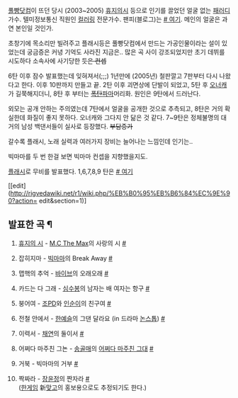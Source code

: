 [풀빵닷컴](%ED%92%80%EB%B9%B5%EB%8B%B7%EC%BB%B4.md)이 뜨던 당시 (2003~2005) [휴지의시](%ED%9C%B4%EC%A7%80%EC%9D%98%20%EC%8B%9C.md) 등으로 인기를 끌었던 얼굴 없는
[패러디](%ED%8C%A8%EB%9F%AC%EB%94%94.md) 가수. 텔미정보통신 직원인
[컬러링](%EC%BB%AC%EB%9F%AC%EB%A7%81.md) 전문가수. 팬피(블로그)는 [#
여기](http://bunja.fanpy.net/). 메인의 얼굴은 과연 본인일 것인가.

초창기에 목소리만 빌려주고 플래시등은 풀빵닷컴에서 만드는 가공인물이라는 설이 있었는데 궁금증은 커녕 기억도 사라진 지금은.. 많은 곡 사이
강조되었지만 초기 데뷔를 시도하다 소속사에 사기당한 듯<del>은 컨셉</del>

6탄 이후 잠수 발표했는데 잊혀져서(;;;) 1년만에 (2005년) 철판깔고 7판부터 다시 나왔다고 한다. 이후 10판까지 만들고 끝. 2탄
이후 괴면상에 단발이 되었고, 5탄 후 [오너캐](%EC%98%A4%EB%84%88%EC%BA%90.md)가 길쭉해지더니, 8탄 후
부터는
<del>[폭탄](%ED%8F%AD%ED%83%84.md)</del>[파마](%ED%8C%8C%EB%A7%88.md)머리화.
원인은 9탄에서 드러난다.

외모는 공개 안하는 주의였는데 7탄에서 얼굴을 공개한 것으로 추측되고, 8탄은 거의 확실한데 화질이 좋지 못하다. 오너캐와 그다지 안 닮은
것 같다. 7~9탄은 정체불명의 대거의 남성 백댄서들이 실사로 등장했다. <del>부담증가</del>

갈수록 플래시, 노래 실력과 여러가지 장비는 늘어나는 느낌인데 인기는..

빅마마를 두 번 한걸 보면 빅마마 컨셉을 지향했을지도.

[플래시](%ED%94%8C%EB%9E%98%EC%8B%9C.md)로 무비를 발표했다. 1,6,7,8,9 탄은 [#
여기](http://blog.daum.net/youya/15655111)

[[edit](http://rigvedawiki.net/r1/wiki.php/%EB%B0%95%EB%B6%84%EC%9E%90?action=
edit&section=1)]

## 발표한 곡 ¶

  

  1. [휴지의 시](%ED%9C%B4%EC%A7%80%EC%9D%98%20%EC%8B%9C.md) \- [M.C The Max](M.C%20The%20Max.md)의 사랑의 시 [#](http://play.pullbbang.com/462944.swf)
  2. 잡히지마 - [빅마마](%EB%B9%85%EB%A7%88%EB%A7%88.md)의 Break Away [#](http://play.pullbbang.com/462789.swf)
  3. 맵핵의 추억 - [바이브](%EB%B0%94%EC%9D%B4%EB%B8%8C.md)의 오래오래 [#](http://play.pullbbang.com/462792.swf)
  4. 카드는 다 그래 - [심수봉](%EC%8B%AC%EC%88%98%EB%B4%89.md)의 남자는 배 여자는 항구 [#](http://www2.pullbbang.com/video.pull?vcode=539523)
  5. 붕어여 - [조PD](%EC%A1%B0PD.md)와 [인순이](%EC%9D%B8%EC%88%9C%EC%9D%B4.md)의 친구여 [#](http://play.pullbbang.com/462942.swf)
  6. 전철 안에서 - [한예슬](%ED%95%9C%EC%98%88%EC%8A%AC.md)의 그댄 달라요 (in 드라마 [논스톱](%EB%85%BC%EC%8A%A4%ED%86%B1.md)) [#](http://play.pullbbang.com/462944.swf)  

  7. 이력서 - [채연](%EC%B1%84%EC%97%B0.md)의 둘이서 [#](http://play.pullbbang.com/611491.swf)
  8. 어쩌다 마주친 그뇬 - [송골매](%EC%86%A1%EA%B3%A8%EB%A7%A4.md)의 [어쩌다 마주친 그대](%EC%96%B4%EC%A9%8C%EB%8B%A4%20%EB%A7%88%EC%A3%BC%EC%B9%9C%20%EA%B7%B8%EB%8C%80.md) [#](http://play.pullbbang.com/462949.swf)
  9. 거북 - 빅마마의 거부 [#](http://play.pullbbang.com/462952.swf)
  10. 짝짜라 - [장윤정](%EC%9E%A5%EC%9C%A4%EC%A0%95.md)의 짠자라 [#](http://play.pullbbang.com/462954.swf)  
([한게임](%ED%95%9C%EA%B2%8C%EC%9E%84.md) 新[맞고](%EB%A7%9E%EA%B3%A0.md)의
홍보용으로도 추정되기도 한다.)

